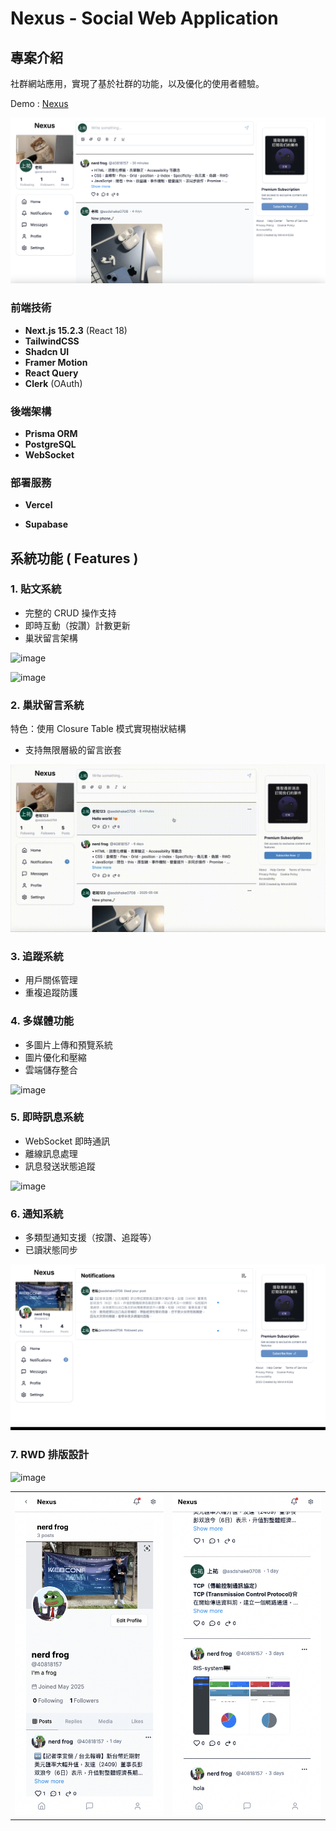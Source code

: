 # Nexus - Social Web Application

## 專案介紹

社群網站應用，實現了基於社群的功能，以及優化的使用者體驗。

Demo : [Nexus](https://social-ds6okaq6h-aas-projects-04d108a8.vercel.app/home)

![image](/public/previews/preview.png)

### 前端技術

- **Next.js 15.2.3** (React 18)
- **TailwindCSS**
- **Shadcn UI**
- **Framer Motion**
- **React Query**
- **Clerk** (OAuth)

### 後端架構

- **Prisma ORM**
- **PostgreSQL**
- **WebSocket**

### 部署服務

- **Vercel**

- **Supabase**

## 系統功能 ( Features )

### 1. 貼文系統

- 完整的 CRUD 操作支持
- 即時互動（按讚）計數更新
- 巢狀留言架構

![image](/public/previews/01.gif)

![image](/public/previews/03.gif)

### 2. 巢狀留言系統

特色：使用 Closure Table 模式實現樹狀結構

- 支持無限層級的留言嵌套

![image](/public/previews/04.gif)

### 3. 追蹤系統

- 用戶關係管理
- 重複追蹤防護

### 4. 多媒體功能

- 多圖片上傳和預覽系統
- 圖片優化和壓縮
- 雲端儲存整合

![image](/public/previews/02.gif)

### 5. 即時訊息系統

- WebSocket 即時通訊
- 離線訊息處理
- 訊息發送狀態追蹤

![image](/public/previews/05.gif)

### 6. 通知系統

- 多類型通知支援（按讚、追蹤等）
- 已讀狀態同步

![image](/public/previews/notifications.png)

### 7. RWD 排版設計

![image](/public/previews/mobile-03.gif)

|                                                  |                                                      |
| ------------------------------------------------ | ---------------------------------------------------- |
| ![](/public/previews/mobile-01.png "plain text") | ![](/public/previews/mobile-02.png "Formatted text") |

